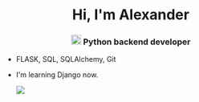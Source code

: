<h1 align="center">Hi, I'm Alexander</h1>
<h3 align="center"><img src="https://s3.dualstack.us-east-2.amazonaws.com/pythondotorg-assets/media/files/python-logo-only.svg" height="20"/> Python backend developer</h3>

- FLASK, SQL, SQLAlchemy, Git
- I'm learning Django now.

  <img src="https://www.codewars.com/users/Giriraj_das/badges/micro">

<!---
Giriraj-das/Giriraj-das is a ✨ special ✨ repository because its `README.md` (this file) appears on your GitHub profile.
You can click the Preview link to take a look at your changes.
--->
